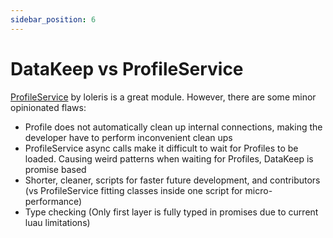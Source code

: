 ```yaml
---
sidebar_position: 6
---
```


# DataKeep vs ProfileService

[ProfileService](https://github.com/MadStudioRoblox/ProfileService) by loleris is a great module. However, there are some minor opinionated flaws:

- Profile does not automatically clean up internal connections, making the developer have to perform inconvenient clean ups
- ProfileService async calls make it difficult to wait for Profiles to be loaded. Causing weird patterns when waiting for Profiles, DataKeep is promise based
- Shorter, cleaner, scripts for faster future development, and contributors (vs ProfileService fitting classes inside one script for micro-performance)
- Type checking (Only first layer is fully typed in promises due to current luau limitations)
